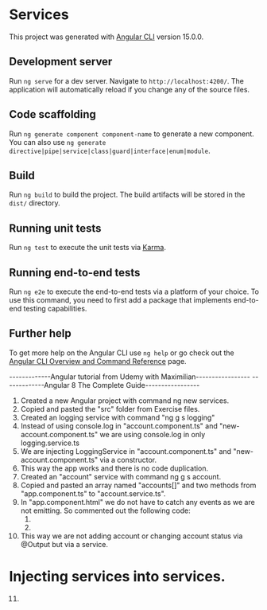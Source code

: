# Services

This project was generated with [Angular CLI](https://github.com/angular/angular-cli) version 15.0.0.

## Development server

Run `ng serve` for a dev server. Navigate to `http://localhost:4200/`. The application will automatically reload if you change any of the source files.

## Code scaffolding

Run `ng generate component component-name` to generate a new component. You can also use `ng generate directive|pipe|service|class|guard|interface|enum|module`.

## Build

Run `ng build` to build the project. The build artifacts will be stored in the `dist/` directory.

## Running unit tests

Run `ng test` to execute the unit tests via [Karma](https://karma-runner.github.io).

## Running end-to-end tests

Run `ng e2e` to execute the end-to-end tests via a platform of your choice. To use this command, you need to first add a package that implements end-to-end testing capabilities.

## Further help

To get more help on the Angular CLI use `ng help` or go check out the [Angular CLI Overview and Command Reference](https://angular.io/cli) page.

-------------Angular tutorial from Udemy with Maximilian-----------------
-------------Angular 8 The Complete Guide-----------------

1. Created a new Angular project with command ng new services.
2. Copied and pasted the "src" folder from Exercise files.
3. Created an logging service with command "ng g s logging"
4. Instead of using console.log in "account.component.ts" and "new-account.component.ts" we are using console.log in only logging.service.ts
5. We are injecting LoggingService in "account.component.ts" and "new-account.component.ts" via a constructor.
6. This way the app works and there is no code duplication.
7. Created an "account" service with command ng g s account.
8. Copied and pasted an array named "accounts[]" and two methods from "app.component.ts" to "account.service.ts".
9. In "app.component.html" we do not have to catch any events as we are not emitting. So commented out the following code:
    1.  <!-- <app-new-account (accountAdded)="onAccountAdded($event)"></app-new-account> -->
    2. <!--(statusChanged)="onStatusChanged($event)"></app-account>-->
10. This way we are not adding account or changing account status via @Output but via a service.

# Injecting services into services.

11. 